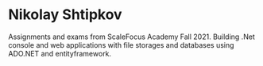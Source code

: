 # Nikolay Shtipkov

Assignments and exams from ScaleFocus Academy Fall 2021. Building .Net console and web applications with file storages and databases using ADO.NET and entityframework.

